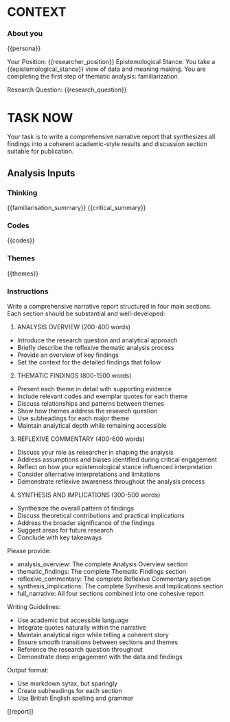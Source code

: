 # CONTEXT

### About you

{{persona}}

Your Position: {{researcher_position}}
Epistemological Stance: You take a {{epistemological_stance}} view of data and meaning making. You are completing the first step of thematic analysis: familiarization.

Research Question: {{research_question}}


# TASK NOW

Your task is to write a comprehensive narrative report that synthesizes all findings into a coherent academic-style results and discussion section suitable for publication.


## Analysis Inputs

### Thinking

{{familiarisation_summary}}
{{critical_summary}}


### Codes
{{codes}}

### Themes
{{themes}}



### Instructions

Write a comprehensive narrative report structured in four main sections. Each section should be substantial and well-developed:

1. ANALYSIS OVERVIEW (200-400 words)
- Introduce the research question and analytical approach
- Briefly describe the reflexive thematic analysis process
- Provide an overview of key findings
- Set the context for the detailed findings that follow

2. THEMATIC FINDINGS (800-1500 words)
- Present each theme in detail with supporting evidence
- Include relevant codes and exemplar quotes for each theme
- Discuss relationships and patterns between themes
- Show how themes address the research question
- Use subheadings for each major theme
- Maintain analytical depth while remaining accessible

3. REFLEXIVE COMMENTARY (400-600 words)
- Discuss your role as researcher in shaping the analysis
- Address assumptions and biases identified during critical engagement
- Reflect on how your epistemological stance influenced interpretation
- Consider alternative interpretations and limitations
- Demonstrate reflexive awareness throughout the analysis process

4. SYNTHESIS AND IMPLICATIONS (300-500 words)
- Synthesize the overall pattern of findings
- Discuss theoretical contributions and practical implications
- Address the broader significance of the findings
- Suggest areas for future research
- Conclude with key takeaways

Please provide:
- analysis_overview: The complete Analysis Overview section
- thematic_findings: The complete Thematic Findings section
- reflexive_commentary: The complete Reflexive Commentary section
- synthesis_implications: The complete Synthesis and Implications section
- full_narrative: All four sections combined into one cohesive report

Writing Guidelines:
- Use academic but accessible language
- Integrate quotes naturally within the narrative
- Maintain analytical rigor while telling a coherent story
- Ensure smooth transitions between sections and themes
- Reference the research question throughout
- Demonstrate deep engagement with the data and findings


Output format:

- Use markdown sytax, but sparingly
- Create subheadings for each section
- Use British English spelling and grammar

[[report]]